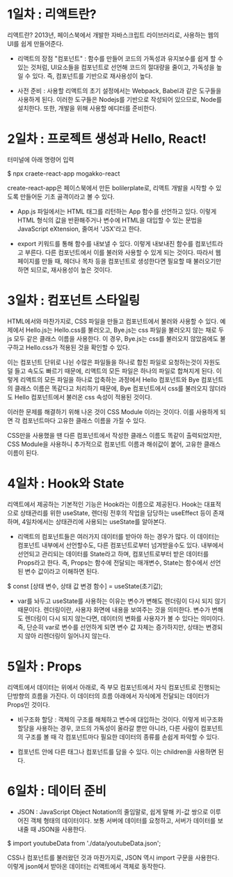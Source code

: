 # 1일차 : 리액트란?

리액트란? 2013년, 페이스북에서 개발한 자바스크립트 라이브러리로, 사용하는 웹의 UI를 쉽게 만들어준다.


- 리액트의 장점 "컴포넌트" : 함수를 만들어 코드의 가독성과 유지보수를 쉽게 할 수 있는 것처럼, UI요소들을 컴포넌트로 선언해 코드의 절대량을 줄이고, 가독성을 높일 수 있다. 즉, 컴포넌트를 기반으로 재사용성이 높다.

- 사전 준비 : 사용할 리액트의 초기 설정에서는 Webpack, Babel과 같은 도구들을 사용하게 된다. 이러한 도구들은 Nodejs를 기반으로 작성되어 있으므로, Node를 설치한다. 또한, 개발을 위해 사용할 에디터를 준비한다.



# 2일차 : 프로젝트 생성과 Hello, React!
터미널에 아래 명령어 입력

$ npx craete-react-app mogakko-react

create-react-app은 페이스북에서 만든 bolilerplate로, 리액트 개발을 시작할 수 있도록 만들어둔 기초 골격이라고 볼 수 있다.


- App.js 파일에서는 HTML 태그를 리턴하는 App 함수를 선언하고 있다. 이렇게 HTML 형식의 값을 반환해주거나 변수에 HTML을 대입할 수 있는 문법을 JavaScript eXtension, 줄여서 'JSX'라고 한다.

- export 키워드를 통해 함수를 내보낼 수 있다. 이렇게 내보내진 함수를 컴포넌트라고 부른다. 다른 컴포넌트에서 이를 불러와 사용할 수 있게 되는 것이다. 따라서 웹 페이지를 만들 때, 헤더나 목차 등을 컴포넌트로 생성한다면 필요할 때 불러오기만 하면 되므로, 재사용성이 높은 것이다.



# 3일차 : 컴포넌트 스타일링
HTML에서와 마찬가지로, CSS 파일을 만들고 컴포넌트에서 불러와 사용할 수 있다. 예제에서 Hello.js는 Hello.css를 불러오고, Bye.js는 css 파일을 불러오지 않는 채로 두 js 모두 같은 클래스 이름을 사용한다. 이 경우, Bye.js는 css를 불러오지 않았음에도 불구하고 Hello.css가 적용된 것을 확인할 수 있다.

이는 컴포넌트 단위로 나뉜 수많은 파일들을 하나로 합친 파일로 요청하는것이 자원도 덜 들고 속도도 빠르기 때문에, 리액트의 모든 파일은 하나의 파일로 합쳐지게 된다. 이렇게 리액트의 모든 파일을 하나로 압축하는 과정에서 Hello 컴포넌트와 Bye 컴포넌트의 클래스 이름은 똑같다고 처리하기 때문에, Bye 컴포넌트에서 css를 불러오지 않더라도 Hello 컴포넌트에서 불러온 css 속성이 적용된 것이다.

이러한 문제를 해결하기 위해 나온 것이 CSS Module 이라는 것이다. 이를 사용하게 되면 각 컴포넌트마다 고유한 클래스 이름을 가질 수 있다.

CSS만을 사용했을 땐 다른 컴포넌트에서 작성한 클래스 이름도 똑같이 출력되었지만, CSS Module을 사용하니 추가적으로 컴포넌트 이름과 해쉬값이 붙어, 고유한 클래스 이름이 된다.



# 4일차 : Hook와 State
리액트에서 제공하는 기본적인 기능은 Hook라는 이름으로 제공된다. Hook는 대표적으로 상태관리를 위한 useState, 렌더링 전후의 작업을 담당하는 useEffect 등이 존재하며, 4일차에서는 상태관리에 사용되는 useState를 알아본다.

- 리액트의 컴포넌트들은 여러가지 데이터를 받아야 하는 경우가 많다. 이 데이터는 컴포넌트 내부에서 선언할수도, 다른 컴포넌트로부터 넘겨받을수도 있다. 내부에서 선언되고 관리되는 데이터를 State라고 하며, 컴포넌트로부터 받은 데이터를 Props라고 한다. 즉, Props는 함수에 전달되는 매개변수, State는 함수에서 선언된 변수 값이라고 이해하면 된다.

$ const [상태 변수, 상태 값 변경 함수] = useState(초기값);

- var를 놔두고 useState를 사용하는 이유는 변수가 변해도 렌더링이 다시 되지 않기 때문이다. 렌더링이란, 사용자 화면에 내용을 보여주는 것을 의미한다. 변수가 변해도 렌더링이 다시 되지 않는다면, 데이터의 변화를 사용자가 볼 수 있다는 의미이다. 즉, 단순히 var로 변수를 선언하게 되면 변수 값 자체는 증가하지만, 상태는 변경되지 않아 리렌더링이 일어나지 않는다.



# 5일차 : Props
리액트에서 데이터는 위에서 아래로, 즉 부모 컴포넌트에서 자식 컴포넌트로 진행되는 단방향의 흐름을 가진다. 이 데이터의 흐름 아래에서 자식에게 전달되는 데이터가 Props인 것이다.

- 비구조화 할당 : 객체의 구조를 해체하고 변수에 대입하는 것이다. 이렇게 비구조화 할당을 사용하는 경우, 코드의 가독성이 올라갈 뿐만 아니라, 다른 사람이 컴포넌트의 구조를 볼 때 각 컴포넌트마다 필요한 데이터의 종류를 손쉽게 파악할 수 있다.

- 컴포넌트 안에 다른 태그나 컴포넌트를 담을 수 있다. 이는 children을 사용하면 된다.



# 6일차 : 데이터 준비
- JSON : JavaScript Object Notation의 줄임말로, 쉽게 말해 키-값 쌍으로 이루어진 객체 형태의 데이터이다. 보통 서버에 데이터를 요청하고, 서버가 데이터를 보내줄 때 JSON을 사용한다.

$ import youtubeData from './data/youtubeData.json';

CSS나 컴포넌트를 불러왔던 것과 마찬가지로, JSON 역시 import 구문을 사용한다. 이렇게 json에서 받아온 데이터는 리액트에서 객체로 동작한다.
